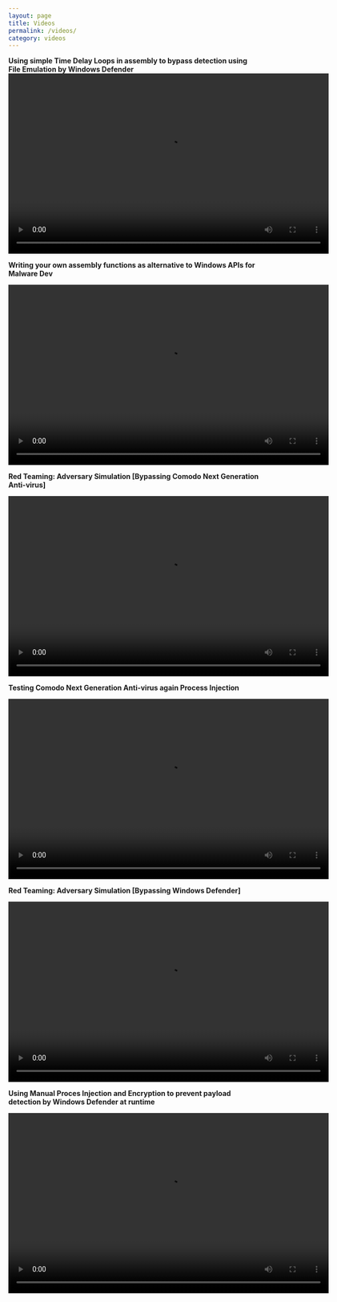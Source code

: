```yaml
---
layout: page
title: Videos
permalink: /videos/
category: videos
---
```


**Using simple Time Delay Loops in assembly to bypass detection using File Emulation by Windows Defender**
<video controls width="640" height="360">
  <source src="/files/Videos/Bypassing Windows Defender using time delay loop.mp4" type="video/mp4">
  Your browser does not support the video tag.
</video>



**Writing your own assembly functions as alternative to Windows APIs for Malware Dev**

<video controls width="640" height="360">
  <source src="/files/Videos/Writing your own assembly functions as alternative to Windows APIs for Malware Dev .mp4" type="video/mp4">
  Your browser does not support the video tag.
</video>


**Red Teaming: Adversary Simulation [Bypassing Comodo Next Generation Anti-virus]**

<video controls width="640" height="360">
  <source src="/files/Videos/Red Teaming Adversary Simulation Bypassing Comodo NGAV.mp4" type="video/mp4">
  Your browser does not support the video tag.
</video>


**Testing Comodo Next Generation Anti-virus again Process Injection**

<video controls width="640" height="360">
  <source src="/files/Videos/Testing Comodo Next Generation Anti-VIrus.mp4" type="video/mp4">
  Your browser does not support the video tag.
</video>


**Red Teaming: Adversary Simulation [Bypassing Windows Defender]**

<video controls width="640" height="360">
  <source src="/files/Videos/Red Teaming Adversary Simulation Bypassing WD .mp4" type="video/mp4">
  Your browser does not support the video tag.
</video>


**Using Manual Proces Injection and Encryption to prevent payload detection by Windows Defender at runtime**

<video controls width="640" height="360">
  <source src="/files/Videos/Preventing payload detection from WD using manual process injection at runtimr.mp4" type="video/mp4">
  Your browser does not support the video tag.
</video>

